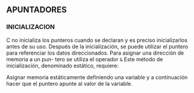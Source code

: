 ## APUNTADORES

### INICIALIZACION
C no inicializa los punteros cuando se declaran y es preciso inicializarlos antes de su uso. Después de la inicialización,
se puede utilizar el puntero para referenciar los datos direccionados. Para asignar una dirección de memoria a un pun-
tero se utiliza el operador `&` Este método de inicialización, denominado estático, requiere:

Asignar memoria estáticamente definiendo una variable y a continuación hacer que el puntero apunte al valor de la
variable.

